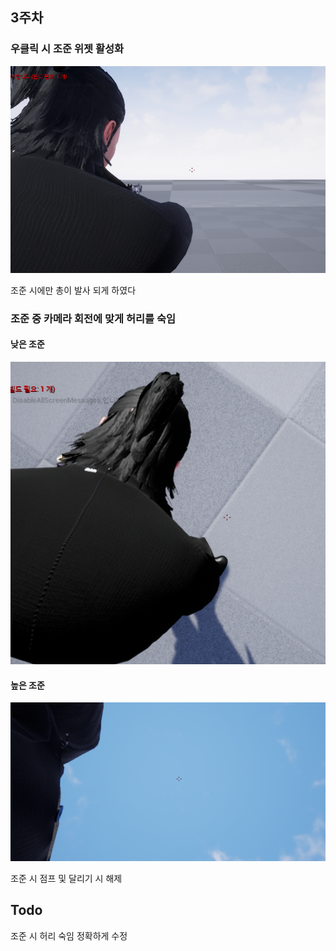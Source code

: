## 3주차
### 우클릭 시 조준 위젯 활성화
![Player Aim Widget](Image/Player_AimWidget.png)   

조준 시에만 총이 발사 되게 하였다

### 조준  중 카메라 회전에 맞게 허리를 숙임
#### 낮은 조준
![Player A Im(Row)](Image/Player_AIm(Row).png)  
#### 높은 조준
![Player Aim(Hight)](Image/Player_Aim(Hight).png)   


조준 시 점프 및 달리기 시 해제

## Todo
조준 시 허리 숙임 정확하게 수정

